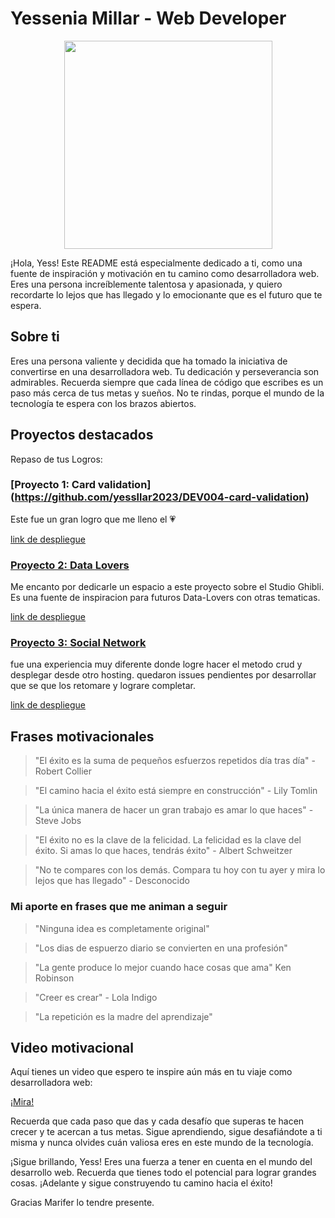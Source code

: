 # Yessenia Millar - Web Developer
<p align="center">
<img width="333"src="https://github.com/MariferVL/PracticaYess/assets/99364311/45e5b8ce-21de-4eb0-b3f9-13f198b424a8">
</p>

¡Hola, Yess! Este README está especialmente dedicado a ti, como una fuente de inspiración y motivación en tu camino como desarrolladora web. Eres una persona increíblemente talentosa y apasionada, y quiero recordarte lo lejos que has llegado y lo emocionante que es el futuro que te espera.

## Sobre ti

Eres una persona valiente y decidida que ha tomado la iniciativa de convertirse en una desarrolladora web. Tu dedicación y perseverancia son admirables. Recuerda siempre que cada línea de código que escribes es un paso más cerca de tus metas y sueños. No te rindas, porque el mundo de la tecnología te espera con los brazos abiertos.

## Proyectos destacados

Repaso de tus Logros:

### [Proyecto 1: Card validation] (https://github.com/yessllar2023/DEV004-card-validation)

Este fue un gran logro que me lleno el 💗

 [link de despliegue](https://yessllar2023.github.io/DEV004-card-validation/src/)


### [Proyecto 2: Data Lovers](https://github.com/yessllar2023/DEV004-data-lovers)

Me encanto por dedicarle un espacio a este proyecto sobre el Studio Ghibli. Es una fuente de inspiracion para
 futuros Data-Lovers con otras tematicas.

 [link de despliegue](https://yessllar2023.github.io/DEV004-data-lovers/src)

### [Proyecto 3: Social Network](https://github.com/yessllar2023/DEV004-social-network)
fue una experiencia muy diferente donde logre hacer el metodo crud y desplegar desde otro hosting.
quedaron issues pendientes por desarrollar que se que los retomare y lograre completar.

 [link de despliegue](https://dev-004-social-network-seven.vercel.app/)

## Frases motivacionales

> "El éxito es la suma de pequeños esfuerzos repetidos día tras día" - Robert Collier

> "El camino hacia el éxito está siempre en construcción" - Lily Tomlin

> "La única manera de hacer un gran trabajo es amar lo que haces" - Steve Jobs

> "El éxito no es la clave de la felicidad. La felicidad es la clave del éxito. Si amas lo que haces, tendrás éxito" - Albert Schweitzer

> "No te compares con los demás. Compara tu hoy con tu ayer y mira lo lejos que has llegado" - Desconocido

### Mi aporte en frases que me animan a seguir 

> "Ninguna idea es completamente original"

> "Los dias de espuerzo diario se convierten en una profesión"
 
> "La gente produce lo mejor cuando hace cosas que ama" Ken Robinson

> "Creer es crear" - Lola Indigo

> "La repetición es la madre del aprendizaje"

## Video motivacional

Aquí tienes un video que espero te inspire aún más en tu viaje como desarrolladora web:

[¡Mira!](https://www.youtube.com/watch?v=6KI4vWQe6Z0)

Recuerda que cada paso que das y cada desafío que superas te hacen crecer y te acercan a tus metas. Sigue aprendiendo, sigue desafiándote a ti misma y nunca olvides cuán valiosa eres en este mundo de la tecnología.


¡Sigue brillando, Yess! Eres una fuerza a tener en cuenta en el mundo del desarrollo web. Recuerda que tienes todo el potencial para lograr grandes cosas. ¡Adelante y sigue construyendo tu camino hacia el éxito!

Gracias Marifer lo tendre presente.

